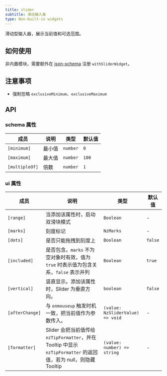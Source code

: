 ```yaml
---
title: slider
subtitle: 滑动输入条
type: Non-built-in widgets
---
```


滑动型输入器，展示当前值和可选范围。

## 如何使用

非内置模块，需要额外在 [json-schema](https://github.com/ng-alain/ng-alain/blob/master/src/app/shared/json-schema/index.ts#L9) 注册 `withSliderWidget`。

## 注意事项

- 强制忽略 `exclusiveMinimum`、`exclusiveMaximum`

## API

### schema 属性

成员 | 说明 | 类型 | 默认值
----|------|-----|------
`[minimum]` | 最小值 | `number` | `0`
`[maximum]` | 最大值 | `number` | `100`
`[multipleOf]` | 倍数 | `number` | `1`

### ui 属性

成员 | 说明 | 类型 | 默认值
----|------|-----|------
`[range]` | 当添加该属性时，启动双滑块模式 | `Boolean` | -
`[marks]` | 刻度标记 | `NzMarks` | -
`[dots]` | 是否只能拖拽到刻度上 | `Boolean` | `false`
`[included]` | 是否包含。`marks` 不为空对象时有效，值为 `true` 时表示值为包含关系，`false` 表示并列 | `Boolean` | `true`
`[vertical]` | 竖直显示。添加该属性时，Slider 为垂直方向。 | `boolean` | `false`
`[afterChange]` | 与 `onmouseup` 触发时机一致，把当前值作为参数传入。 | `(value: NzSliderValue) => void` | -
`[formatter]` | Slider 会把当前值传给 `nzTipFormatter`，并在 Tooltip 中显示 `nzTipFormatter` 的返回值，若为 null，则隐藏 Tooltip | `(value: number) => string` | -
